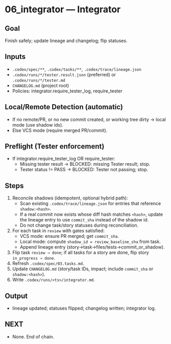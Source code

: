 # 06_integrator — Integrator

## Goal
Finish safely; update lineage and changelog; flip statuses.

## Inputs
- `.codex/spec/**`, `.codex/tasks/**`, `.codex/trace/lineage.json`
- `.codex/runs/*/tester.result.json` (preferred) or `.codex/runs/*/tester.md`
- `CHANGELOG.md` (project root)
- Policies: integrator.require_tester_log, require_tester

## Local/Remote Detection (automatic)
- If no remote/PR, or no new commit created, or working tree dirty → local mode (use shadow ids).
- Else VCS mode (require merged PR/commit).

## Preflight (Tester enforcement)
- If integrator.require_tester_log OR require_tester:
  - Missing tester result → BLOCKED: missing Tester result; stop.
  - Tester status != PASS → BLOCKED: Tester not passing; stop.

## Steps
1) Reconcile shadows (idempotent, optional hybrid path):
   - Scan existing `.codex/trace/lineage.json` for entries that reference `shadow:<hash>`.
   - If a real commit now exists whose diff hash matches `<hash>`, update the lineage entry to use `commit_sha` instead of the shadow id.
   - Do not change task/story statuses during reconciliation.
2) For each task in `review` with gates satisfied:
   - VCS mode: ensure PR merged; get `commit_sha`.
   - Local mode: compute `shadow_id = review_baseline_sha` from task.
   - Append lineage entry (story→task→files/tests→commit_or_shadow).
3) Flip task `review → done`; if all tasks for a story are done, flip story `in_progress → done`.
4) Refresh `.codex/spec/03.tasks.md`.
5) Update `CHANGELOG.md` (story/task IDs, impact; include `commit_sha` or `shadow:<hash>`).
6) Write `.codex/runs/<ts>/integrator.md`.

## Output
- lineage updated; statuses flipped; changelog written; integrator log.

## NEXT
- None. End of chain.
